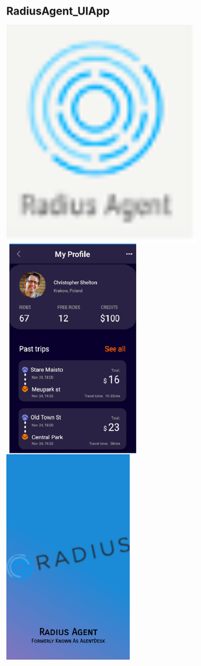 # RadiusAgent_UIApp 

<img src="logo.png" width="500px"/> &nbsp; <img src="bg1.png"/>  &nbsp; <img src="bg2.png"/>
